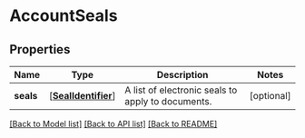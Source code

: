 # AccountSeals

## Properties
Name | Type | Description | Notes
------------ | ------------- | ------------- | -------------
**seals** | [[**SealIdentifier**](SealIdentifier.md)] | A list of electronic seals to apply to documents. | [optional] 

[[Back to Model list]](../README.md#documentation-for-models) [[Back to API list]](../README.md#documentation-for-api-endpoints) [[Back to README]](../README.md)


